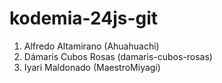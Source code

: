 # kodemia-24js-git

1. Alfredo Altamirano (Ahuahuachi)
2. Dámaris Cubos Rosas (damaris-cubos-rosas)
3. Iyari Maldonado (MaestroMiyagi)
